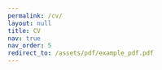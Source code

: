 ```yaml
---
permalink: /cv/
layout: null
title: CV
nav: true
nav_order: 5
redirect_to: /assets/pdf/example_pdf.pdf
---
```

